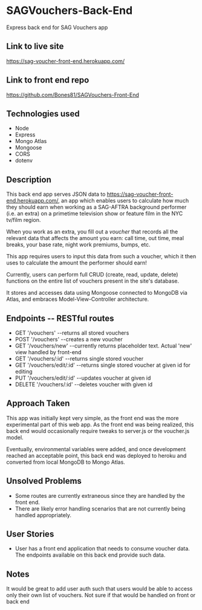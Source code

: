 # SAGVouchers-Back-End
Express back end for SAG Vouchers app

## Link to live site
https://sag-voucher-front-end.herokuapp.com/

## Link to front end repo
https://github.com/Bones81/SAGVouchers-Front-End

## Technologies used
* Node
* Express
* Mongo Atlas
* Mongoose
* CORS
* dotenv

## Description
This back end app serves JSON data to https://sag-voucher-front-end.herokuapp.com/, an app which enables users to calculate how much they should earn when working as a SAG-AFTRA background performer (i.e. an extra) on a primetime television show or feature film in the NYC tv/film region. 

When you work as an extra, you fill out a _voucher_ that records all the relevant data that affects the amount you earn: call time, out time, meal breaks, your base rate, night work premiums, bumps, etc.

This app requires users to input this data from such a voucher, which it then uses to calculate the amount the performer should earn!

Currently, users can perform full CRUD (create, read, update, delete) functions on the entire list of vouchers present in the site's database.

It stores and accesses data using Mongoose connected to MongoDB via Atlas, and embraces Model-View-Controller architecture.

## Endpoints -- RESTful routes
* GET '/vouchers' --returns all stored vouchers
* POST '/vouchers' --creates a new voucher
* GET '/vouchers/new' --currently returns placeholder text. Actual 'new' view handled by front-end
* GET '/vouchers/:id' --returns single stored voucher
* GET '/vouchers/edit/:id' --returns single stored voucher at given id for editing
* PUT '/vouchers/edit/:id' --updates voucher at given id
* DELETE '/vouchers/:id' --deletes voucher with given id

## Approach Taken
This app was initially kept very simple, as the front end was the more experimental part of this web app. As the front end was being realized, this back end would occasionally require tweaks to server.js or the voucher.js model.

Eventually, environmental variables were added, and once development reached an acceptable point, this back end was deployed to heroku and converted from local MongoDB to Mongo Atlas. 

## Unsolved Problems
* Some routes are currently extraneous since they are handled by the front end. 
* There are likely error handling scenarios that are not currently being handled appropriately.

## User Stories
* User has a front end application that needs to consume voucher data. The endpoints available on this back end provide such data.

## Notes
It would be great to add user auth such that users would be able to access only their own list of vouchers. Not sure if that would be handled on front or back end
